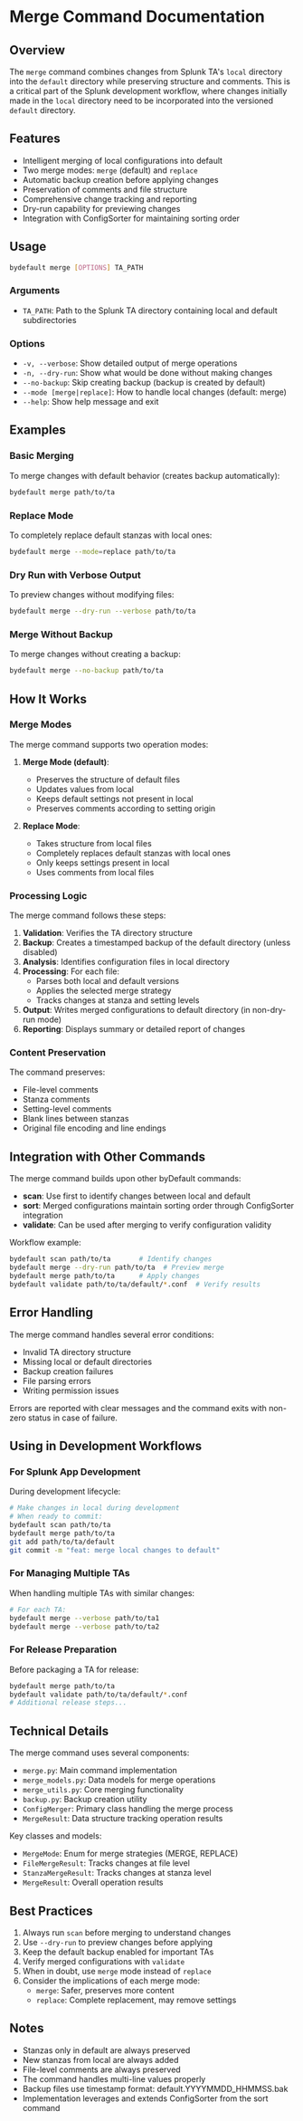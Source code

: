 # Merge Command Documentation

## Overview

The `merge` command combines changes from Splunk TA's `local` directory into the `default` directory while preserving structure and comments. This is a critical part of the Splunk development workflow, where changes initially made in the `local` directory need to be incorporated into the versioned `default` directory.

## Features

- Intelligent merging of local configurations into default
- Two merge modes: `merge` (default) and `replace`
- Automatic backup creation before applying changes
- Preservation of comments and file structure
- Comprehensive change tracking and reporting
- Dry-run capability for previewing changes
- Integration with ConfigSorter for maintaining sorting order

## Usage

```bash
bydefault merge [OPTIONS] TA_PATH
```

### Arguments

- `TA_PATH`: Path to the Splunk TA directory containing local and default subdirectories

### Options

- `-v, --verbose`: Show detailed output of merge operations
- `-n, --dry-run`: Show what would be done without making changes
- `--no-backup`: Skip creating backup (backup is created by default)
- `--mode [merge|replace]`: How to handle local changes (default: merge)
- `--help`: Show help message and exit

## Examples

### Basic Merging

To merge changes with default behavior (creates backup automatically):

```bash
bydefault merge path/to/ta
```

### Replace Mode

To completely replace default stanzas with local ones:

```bash
bydefault merge --mode=replace path/to/ta
```

### Dry Run with Verbose Output

To preview changes without modifying files:

```bash
bydefault merge --dry-run --verbose path/to/ta
```

### Merge Without Backup

To merge changes without creating a backup:

```bash
bydefault merge --no-backup path/to/ta
```

## How It Works

### Merge Modes

The merge command supports two operation modes:

1. **Merge Mode (default)**:
   - Preserves the structure of default files
   - Updates values from local
   - Keeps default settings not present in local
   - Preserves comments according to setting origin

2. **Replace Mode**:
   - Takes structure from local files
   - Completely replaces default stanzas with local ones
   - Only keeps settings present in local
   - Uses comments from local files

### Processing Logic

The merge command follows these steps:

1. **Validation**: Verifies the TA directory structure
2. **Backup**: Creates a timestamped backup of the default directory (unless disabled)
3. **Analysis**: Identifies configuration files in local directory
4. **Processing**: For each file:
   - Parses both local and default versions
   - Applies the selected merge strategy
   - Tracks changes at stanza and setting levels
5. **Output**: Writes merged configurations to default directory (in non-dry-run mode)
6. **Reporting**: Displays summary or detailed report of changes

### Content Preservation

The command preserves:

- File-level comments
- Stanza comments
- Setting-level comments
- Blank lines between stanzas
- Original file encoding and line endings

## Integration with Other Commands

The merge command builds upon other byDefault commands:

- **scan**: Use first to identify changes between local and default
- **sort**: Merged configurations maintain sorting order through ConfigSorter integration
- **validate**: Can be used after merging to verify configuration validity

Workflow example:

```bash
bydefault scan path/to/ta       # Identify changes
bydefault merge --dry-run path/to/ta  # Preview merge
bydefault merge path/to/ta      # Apply changes
bydefault validate path/to/ta/default/*.conf  # Verify results
```

## Error Handling

The merge command handles several error conditions:

- Invalid TA directory structure
- Missing local or default directories
- Backup creation failures
- File parsing errors
- Writing permission issues

Errors are reported with clear messages and the command exits with non-zero status in case of failure.

## Using in Development Workflows

### For Splunk App Development

During development lifecycle:

```bash
# Make changes in local during development
# When ready to commit:
bydefault scan path/to/ta
bydefault merge path/to/ta
git add path/to/ta/default
git commit -m "feat: merge local changes to default"
```

### For Managing Multiple TAs

When handling multiple TAs with similar changes:

```bash
# For each TA:
bydefault merge --verbose path/to/ta1
bydefault merge --verbose path/to/ta2
```

### For Release Preparation

Before packaging a TA for release:

```bash
bydefault merge path/to/ta
bydefault validate path/to/ta/default/*.conf
# Additional release steps...
```

## Technical Details

The merge command uses several components:

- `merge.py`: Main command implementation
- `merge_models.py`: Data models for merge operations
- `merge_utils.py`: Core merging functionality
- `backup.py`: Backup creation utility
- `ConfigMerger`: Primary class handling the merge process
- `MergeResult`: Data structure tracking operation results

Key classes and models:

- `MergeMode`: Enum for merge strategies (MERGE, REPLACE)
- `FileMergeResult`: Tracks changes at file level
- `StanzaMergeResult`: Tracks changes at stanza level
- `MergeResult`: Overall operation results

## Best Practices

1. Always run `scan` before merging to understand changes
2. Use `--dry-run` to preview changes before applying
3. Keep the default backup enabled for important TAs
4. Verify merged configurations with `validate`
5. When in doubt, use `merge` mode instead of `replace`
6. Consider the implications of each merge mode:
   - `merge`: Safer, preserves more content
   - `replace`: Complete replacement, may remove settings

## Notes

- Stanzas only in default are always preserved
- New stanzas from local are always added
- File-level comments are always preserved
- The command handles multi-line values properly
- Backup files use timestamp format: default.YYYYMMDD_HHMMSS.bak
- Implementation leverages and extends ConfigSorter from the sort command
